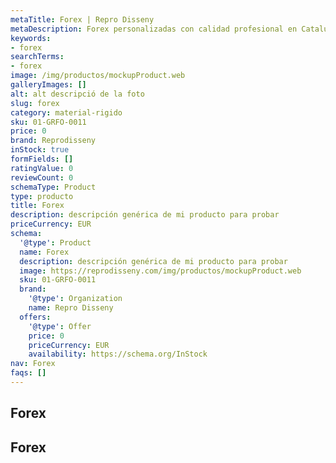 ```yaml
---
metaTitle: Forex | Repro Disseny
metaDescription: Forex personalizadas con calidad profesional en Cataluña.
keywords:
- forex
searchTerms:
- forex
image: /img/productos/mockupProduct.web
galleryImages: []
alt: alt descripció de la foto
slug: forex
category: material-rigido
sku: 01-GRFO-0011
price: 0
brand: Reprodisseny
inStock: true
formFields: []
ratingValue: 0
reviewCount: 0
schemaType: Product
type: producto
title: Forex
description: descripción genérica de mi producto para probar
priceCurrency: EUR
schema:
  '@type': Product
  name: Forex
  description: descripción genérica de mi producto para probar
  image: https://reprodisseny.com/img/productos/mockupProduct.web
  sku: 01-GRFO-0011
  brand:
    '@type': Organization
    name: Repro Disseny
  offers:
    '@type': Offer
    price: 0
    priceCurrency: EUR
    availability: https://schema.org/InStock
nav: Forex
faqs: []
---
```


## Forex

## Forex

